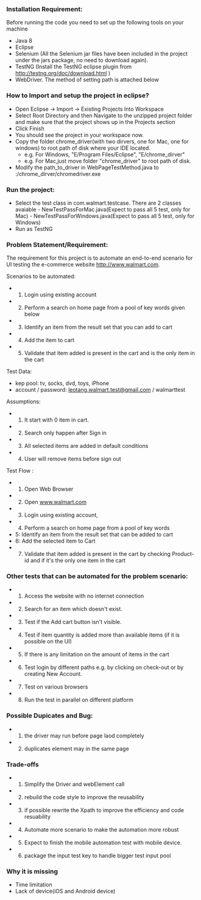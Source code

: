 ### Installation Requirement:
Before running the code you need to set up the following tools on your machine
- Java 8
- Eclipse
- Selenium (All the Selenium jar files have been included in the project under the jars package, no need to download again).
- TestNG (Install the TestNG eclipse plugin from http://testng.org/doc/download.html  )
- WebDriver. The method of setting path is attached below

### How to Import and setup the project in eclipse?
- Open Eclipse -> Import -> Existing Projects Into Workspace
-	Select Root Directory and then Navigate to the unzipped project folder and make sure that the project shows up in the Projects section
-	Click Finish
-	You should see the project in your workspace now. 
-	Copy the folder chrome_driver(with two dirvers, one for Mac, one for windows) to root path of disk where your IDE located.    
	-	e.g. For Windows, "E/Program Files/Eclipse", "E/chrome_dirver"
	-	e.g. For Mac,just move folder "chrome_driver" to root path of disk.
-	Modify the path_to_driver in WebPageTestMethod.java to :/chrome_dirver/chromedriver.exe

### Run the project:
-    Select the test class in com.walmart.testcase. There are 2 classes avaiable
	-    NewTestPassForMac.java(Expect to pass all 5 test, only for Mac)
	-    NewTestPassForWindows.java(Expect to pass all 5 test, only for Windows)
-    Run as TestNG
 
### Problem Statement/Requirement: 
The requirement for this project is to automate an end-to-end scenario for UI testing the e-commerce website http://www.walmart.com. 

Scenarios to be automated:
-    1. Login using existing account
-    2. Perform a search on home page from a pool of key words given below
-    3. Identify an item from the result set that you can add to cart
-    4. Add the item to cart    
-    5. Validate that item added is present in the cart and is the only item in the cart

Test Data:
-    kep pool: tv, socks, dvd, toys, iPhone
-    account / password: leotang.walmart.test@gmail.com / walmarttest
    
Assumptions:
-    1. It start with 0 item in cart.
-    2. Search only happen after Sign in
-    3. All selected items are added in default conditions
-    4. User will remove items before sign out

Test Flow :
-    1. Open Web Browser
-    2. Open www.walmart.com
-    3. Login using existing account,
-    4. Perform a search on home page from a pool of key words
-    5: Identify an item from the result set that can be added to cart
-    6: Add the selected item to Cart
-    7. Validate that item added is present in the cart by checking Product-id and if it's the only one item in the cart

### Other tests that can be automated for the problem scenario:
-    1. Access the website with no internet connection
-    2. Search for an item which doesn't exist.
-    3. Test if the Add cart button isn't visible.
-    4. Test if item quantity is added more than available items (if it is possible on the UI)
-    5. If there is any limitation on the amount of items in the cart
-    6. Test login by different paths e.g. by clicking on check-out or by creating New Account.
-    7. Test on various browsers
-    8. Run the test in parallel on different platform

### Possible Dupicates and Bug:
-    1. the driver may run before page laod completely
-    2. duplicates element may in the same page

### Trade-offs
-    1.	Simplify the Driver and webElement call
-    2.  rebuild the code style to improve the reusability
-    3.  if possible rewrite the Xpath to improve the efficiency and code resuability
-    4.  Automate more scenario to make the automation more robust   
-    5.  Expect to finish the mobile automation test with mobile device.
-    6.  package the input test key to handle bigger test input pool

### Why it is missing
-    Time limitation 
-    Lack of device(iOS and Android device)

